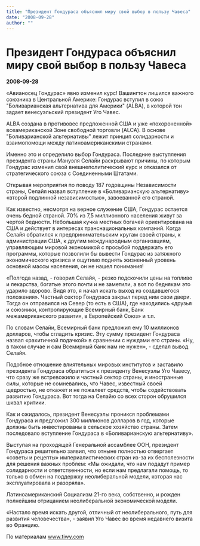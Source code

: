 ```yaml
---
title: "Президент Гондураса объяснил миру свой выбор в пользу Чавеса"
date: "2008-09-28"
author: ""
---
```


# Президент Гондураса объяснил миру свой выбор в пользу Чавеса

**2008-09-28** 

«Авианосец Гондурас» явно изменил курс! Вашингтон лишился важного союзника в Центральной Америке: Гондурас вступил в союз "Боливарианская альтернатива для Америки" (ALBA), в которой тон задает венесуэльский президент Уго Чавес.

ALBA создана в противовес предложенной США и уже «похороненной» всеамериканской Зоне свободной торговли (ALCA). В основе "Боливарианской альтернативы" лежит принцип солидарности и взаимопомощи между латиноамериканскими странами.

Именно это и определило выбор Гондураса. Последние выступления президента страны Мануэля Селайи раскрывают причины, по которым Гондурас изменил свой внешнеполитический курс и отказался от стратегического союза с Соединенными Штатами.

Открывая мероприятия по поводу 187 годовщины Независимости страны, Селайя назвал вступление в «Боливарианскую альтернативу» «второй подлинной независимостью», завоеванной его страной.

Как известно, несмотря на верное служение США, Гондурас остается очень бедной страной. 70% из 7,5 миллионного населения живут за чертой бедности. Небольшая кучка местных богачей ориентирована на США и действует в интересах транснациональных компаний. Когда Селайя обратился к предпринимательским кругам своей страны, к администрации США, к другим международным организациям, управляющим мировой экономикой с просьбой поддержать его программы, которые позволили бы вывести Гондурас из затяжного экономического кризиса и ощутимо поднять жизненный уровень основной массы населения, он не нашел понимания!

«Полгода назад, - говорил Селайя, - резко подскочили цены на топливо и лекарства, богатые этого почти и не заметили, а вот по беднякам это ударило здорово. Видя это, я начал искать выход из создавшегося положения». Частный сектор Гондураса закрыл перед ним свои двери. Тогда он отправился на Север (то есть в США), где находились «друзья и союзники, контролирующие Всемирный банк, Банк межамериканского развития, в Европейский Союз» и т.п.

По словам Селайи, Всемирный банк предложил ему 10 миллионов долларов, чтобы сгладить кризис. Эту сумму президент Гондураса назвал «рахитичной подачкой» в сравнении с нуждами его страны. «Ну, в таком случае и сам Всемирный банк нам не нужен», - сделал вывод Селайя.

Подобное отношение влиятельных мировых институтов и заставило президента Гондураса обратиться к президенту Венесуэлы Уго Чавесу, что сразу же встревожило и частный сектор страны, и иностранные силы, которые не сомневались, что Чавес, известный своей щедростью, не откажет и не пожалеет средств, чтобы содействовать развитию Гондураса. Вот тогда на Селайю со всех сторон обрушился шквал критики.

Как и ожидалось, президент Венесуэлы проникся проблемами Гондураса и предложил 300 миллионов долларов в год, которые должны быть инвестированы в сельское хозяйство страны. Затем последовало вступление Гондураса в «Боливарианскую альтернативу».

Выступая на проходящей Генеральной ассамблее ООН, президент Гондураса решительно заявил, что отныне полностью отвергает «советы и рецепты» империалистических стран из-за их бесполезности для решения важных проблем: «Мы ожидали, что нам подадут пример солидарности и ответственности, но если нам предлагали помощь, то только в обмен на поддержку неолиберальной модели, которая нас эксплуатировала и разоряла».

Латиноамериканский Социализм 21-го века, собственно, и рожден полнейшим отрицанием неолиберальной экономической модели.

«Настало время искать другой, отличный от неолиберального, путь для развития человечества», - заявил Уго Чавес во время недавнего визита во Францию.

По материалам www.tiwy.com